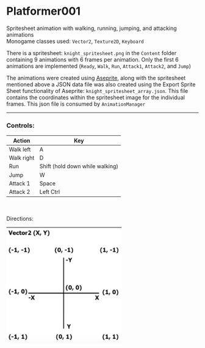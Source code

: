 ﻿# Platformer001

Spritesheet animation with walking, running, jumping, and attacking animations \
Monogame classes used: ```Vector2```, ```Texture2D```, ```Keyboard```

There is a spritesheet: `knight_spritesheet.png` in the `Content` folder containing 9 animations with 6 frames per animation. Only the first 6 animations are implemented (`Ready`, `Walk`, `Run`, `Attack1`, `Attack2`, and `Jump`)

The animations were created using [Aseprite](https://https://aseprite.org/), along with the spritesheet mentioned above a JSON data file was also created using the Export Sprite Sheet functionality of Aseprite: `knight_spritesheet_array.json`. This file contains the coordinates within the spritesheet image for the individual frames. This json file is consumed by `AnimationManager`

---
### Controls:

| Action      | Key       |
| --------    | -------   |
| Walk left   | A         |
| Walk right  | D         |
| Run         | Shift (hold down while walking)    |
| Jump        | W         |
| Attack 1    | Space     |
| Attack 2    | Left Ctrl |

\
\
Directions:

![alt text](Vector2_Directions.png "Title")


